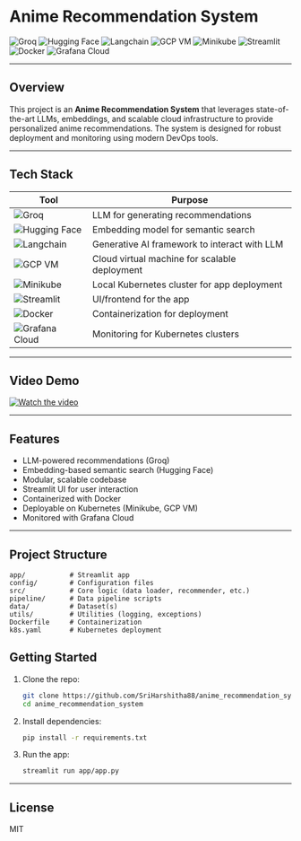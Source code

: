 # Anime Recommendation System

![Groq](https://img.shields.io/badge/Groq-LLM-blue?logo=data:image/svg+xml;base64,PHN2ZyBmaWxsPSIjMDAwMDAwIiBoZWlnaHQ9IjI0IiB2aWV3Qm94PSIwIDAgMjQgMjQiIHdpZHRoPSIyNCI+PHBhdGggZD0iTTAgMGgyNHYyNEgwVjB6Ii8+PC9zdmc+)
![Hugging Face](https://img.shields.io/badge/Hugging%20Face-Embeddings-yellow?logo=huggingface)
![Langchain](https://img.shields.io/badge/Langchain-Framework-green?logo=python)
![GCP VM](https://img.shields.io/badge/GCP%20VM-Cloud-blue?logo=googlecloud)
![Minikube](https://img.shields.io/badge/Minikube-K8s-orange?logo=kubernetes)
![Streamlit](https://img.shields.io/badge/Streamlit-UI-red?logo=streamlit)
![Docker](https://img.shields.io/badge/Docker-Containerization-blue?logo=docker)
![Grafana Cloud](https://img.shields.io/badge/Grafana%20Cloud-Monitoring-orange?logo=grafana)

---

## Overview

This project is an **Anime Recommendation System** that leverages state-of-the-art LLMs, embeddings, and scalable cloud infrastructure to provide personalized anime recommendations. The system is designed for robust deployment and monitoring using modern DevOps tools.

---

## Tech Stack

| Tool            | Purpose                                                                 |
|-----------------|-------------------------------------------------------------------------|
| ![Groq](https://img.shields.io/badge/-Groq-000?logo=data:image/svg+xml;base64,PHN2ZyBmaWxsPSIjMDAwMDAwIiBoZWlnaHQ9IjI0IiB2aWV3Qm94PSIwIDAgMjQgMjQiIHdpZHRoPSIyNCI+PHBhdGggZD0iTTAgMGgyNHYyNEgwVjB6Ii8+PC9zdmc+) | LLM for generating recommendations                                      |
| ![Hugging Face](https://img.shields.io/badge/-Hugging%20Face-fff?logo=huggingface) | Embedding model for semantic search                                      |
| ![Langchain](https://img.shields.io/badge/-Langchain-fff?logo=python) | Generative AI framework to interact with LLM                             |
| ![GCP VM](https://img.shields.io/badge/-GCP%20VM-fff?logo=googlecloud) | Cloud virtual machine for scalable deployment                            |
| ![Minikube](https://img.shields.io/badge/-Minikube-fff?logo=kubernetes) | Local Kubernetes cluster for app deployment                              |
| ![Streamlit](https://img.shields.io/badge/-Streamlit-fff?logo=streamlit) | UI/frontend for the app                                                  |
| ![Docker](https://img.shields.io/badge/-Docker-fff?logo=docker) | Containerization for deployment                                          |
| ![Grafana Cloud](https://img.shields.io/badge/-Grafana%20Cloud-fff?logo=grafana) | Monitoring for Kubernetes clusters                                       |

---

## Video Demo

[//]: # (Replace the link below with your video demo once uploaded)
[![Watch the video](https://img.shields.io/badge/Video-Demo-blue?logo=youtube)](VIDEO_LINK_HERE)

---

## Features
- LLM-powered recommendations (Groq)
- Embedding-based semantic search (Hugging Face)
- Modular, scalable codebase
- Streamlit UI for user interaction
- Containerized with Docker
- Deployable on Kubernetes (Minikube, GCP VM)
- Monitored with Grafana Cloud

---

## Project Structure
```
app/           # Streamlit app
config/        # Configuration files
src/           # Core logic (data loader, recommender, etc.)
pipeline/      # Data pipeline scripts
data/          # Dataset(s)
utils/         # Utilities (logging, exceptions)
Dockerfile     # Containerization
k8s.yaml       # Kubernetes deployment
```

## Getting Started

1. Clone the repo:
   ```bash
   git clone https://github.com/SriHarshitha88/anime_recommendation_system.git
   cd anime_recommendation_system
   ```
2. Install dependencies:
   ```bash
   pip install -r requirements.txt
   ```
3. Run the app:
   ```bash
   streamlit run app/app.py
   ```

---

## License

MIT 

